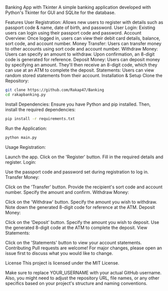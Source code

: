 Banking App with Tkinter
A simple banking application developed with Python's Tkinter for GUI and SQLite for the database.

Features
User Registration: Allows new users to register with details such as passport code & name, date of birth, and password.
User Login: Existing users can login using their passport code and password.
Account Overview: Once logged in, users can view their debit card details, balance, sort code, and account number.
Money Transfer: Users can transfer money to other accounts using sort code and account number.
Withdraw Money: Users can specify an amount to withdraw. Upon confirmation, an 8-digit code is generated for reference.
Deposit Money: Users can deposit money by specifying an amount. They'll then receive an 8-digit code, which they can use at an ATM to complete the deposit.
Statements: Users can view random stored statements from their account.
Installation & Setup
Clone the Repository:

```bash
git clone https://github.com/Rakap47/Banking
cd rakapbanking.py
```

Install Dependencies:
Ensure you have Python and pip installed. Then, install the required dependencies:

```bash
pip install -r requirements.txt
```

Run the Application:

```bash
python main.py
```
Usage
Registration:

Launch the app.
Click on the 'Register' button.
Fill in the required details and register.
Login:

Use the passport code and password set during registration to log in.
Transfer Money:

Click on the 'Transfer' button.
Provide the recipient's sort code and account number.
Specify the amount and confirm.
Withdraw Money:

Click on the 'Withdraw' button.
Specify the amount you wish to withdraw.
Note down the generated 8-digit code for reference at the ATM.
Deposit Money:

Click on the 'Deposit' button.
Specify the amount you wish to deposit.
Use the generated 8-digit code at the ATM to complete the deposit.
View Statements:

Click on the 'Statements' button to view your account statements.
Contributing
Pull requests are welcome! For major changes, please open an issue first to discuss what you would like to change.

License
This project is licensed under the MIT License.

Make sure to replace YOUR_USERNAME with your actual GitHub username. Also, you might need to adjust the repository URL, file names, or any other specifics based on your project's structure and naming conventions.
